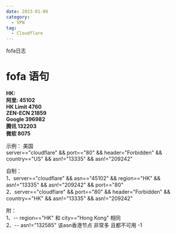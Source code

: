 ```yaml
---
date: 2023-01-06
category:
  - VPN
tag:
  - Cloudflare
---
```


fofa日志
<!-- more -->

# fofa 语句

**HK:  
阿里: 45102  
HK Limit 4760  
ZEN-ECN 21859  
Google 396982  
腾讯     132203  
微软     8075**  

示例：  美国  
server=="cloudflare" && port=="80" && header="Forbidden" && country=="US" && asn!="13335" && asn!="209242"  

自制：  
1、server=="cloudflare" && asn=="45102" && region=="HK" && asn!="13335" && asn!="209242" && port=="80"  
2、server=="cloudflare" && port=="80" && header="Forbidden" && country=="HK" && asn!="13335" && asn!="209242"  

附：  
1、-- region=="HK"  和 city=="Hong Kong"  相同  
2、-- asn!="132585"    该asn香港节点 非常多   且都不可用  -1  